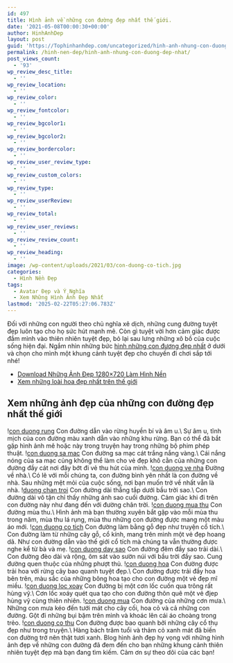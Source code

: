 ```yaml
---
id: 497
title: Hình ảnh về những con đường đẹp nhất thế giới.
date: '2021-05-08T00:00:30+00:00'
author: HinhAnhDep
layout: post
guid: 'https://Tophinhanhdep.com/uncategorized/hinh-anh-nhung-con-duong-dep-nhat/'
permalink: /hinh-nen-dep/hinh-anh-nhung-con-duong-dep-nhat/
post_views_count:
  - '93'
wp_review_desc_title:
  - ''
wp_review_location:
  - ''
wp_review_color:
  - ''
wp_review_fontcolor:
  - ''
wp_review_bgcolor1:
  - ''
wp_review_bgcolor2:
  - ''
wp_review_bordercolor:
  - ''
wp_review_user_review_type:
  - ''
wp_review_custom_colors:
  - ''
wp_review_type:
  - ''
wp_review_userReview:
  - ''
wp_review_total:
  - ''
wp_review_user_reviews:
  - ''
wp_review_review_count:
  - ''
wp_review_heading:
  - ''
image: /wp-content/uploads/2021/03/con-duong-co-tich.jpg
categories:
  - Hình Nền Đẹp
tags:
  - Avatar Đẹp và Ý Nghĩa
  - Xem Những Hình Ảnh Đẹp Nhất
lastmod: '2025-02-22T05:27:06.783Z'
---
```

Đối với những con người theo chủ nghĩa xê dịch, những cung đường tuyệt đẹp luôn tạo cho họ sức hút mạnh mẽ. Còn gì tuyệt vời hơn cảm giác được đắm mình vào thiên nhiên tuyệt đẹp, bỏ lại sau lưng những xô bồ của cuộc sống hiện đại. Ngắm nhìn những bức [hình những con đương đẹp nhất](https://tophinhanhdep.com/hinh-nen-dep/hinh-anh-nhung-con-duong-dep-nhat/) ở dưới và chọn cho mình một khung cảnh tuyệt đẹp cho chuyến đi chơi sắp tới nhé!

- [Download Những Ảnh Đẹp 1280×720 Làm Hình Nền](https://tophinhanhdep.com/hinh-nen-dep/anh-dep-lam-hinh-nen/)
- [Xem những loài hoa đẹp nhất trên thế giới](https://tophinhanhdep.com/hinh-hoa-dep/nhung-hinh-anh-hoa-dep-nhat/)

## Xem những ảnh đẹp của những con đường đẹp nhất thế giới

\![con duong rung](https://tophinhanhdep.com/wp-content/uploads/2021/03/con-duong-rung.jpg) Con đường dẫn vào rừng huyền bí và âm u.\ Sự âm u, tĩnh mịch của con đường màu xanh dẫn vào những khu rừng. Bạn có thể đã bắt gặp hình ảnh mê hoặc này trong truyện hay trong những bộ phim phép thuật. \![con duong sa mac](https://tophinhanhdep.com/wp-content/uploads/2021/03/con-duong-sa-mac.jpg) Con đường sa mạc cát trắng nắng vàng.\ Cái nắng nóng của sa mạc củng không thể làm cho vẻ đẹp khô cằn của những con đường đầy cát nơi đây bớt đi vẻ thu hút của mình. \![con duong ve nha](https://tophinhanhdep.com/wp-content/uploads/2021/03/con-duong-ve-nha.jpg) Đường về nhà.\ Có lẽ với mỗi chúng ta, con đường bình yên nhất là con đường về nhà. Sau những mệt mỏi của cuộc sống, nơi bạn muốn trở về nhất vẫn là nhà. \![duong chan troi](https://tophinhanhdep.com/wp-content/uploads/2021/03/duong-chan-troi.jpg) Con đường dài thẳng tắp dưới bầu trời sao.\ Con đường dài vô tận chỉ thấy những ánh sao cuối đường. Cảm giác khi đi trên con đường này như đang đến với đường chân trời. \![con duong mua thu](https://tophinhanhdep.com/wp-content/uploads/2021/03/con-duong-mua-thu.jpg) Con đường mùa thu.\ Hình ảnh mà bạn thường xuyên bắt gặp vào mỗi mùa thu trong năm, mùa thu lá rụng, mùa thu những con đường được mang một màu áo mới. \![con duong co tich](https://tophinhanhdep.com/wp-content/uploads/2021/03/con-duong-co-tich.jpg) Con đường làm bằng gỗ đẹp như truyện cổ tích.\ Con đường làm từ những cây gỗ, cổ kính, mang trên mình một vẻ đẹp hoang dã. Như con đường dẫn vào thế giới cổ tích mà chúng ta vẫn thường được nghe kể từ bà và mẹ. \![con duong day sao](https://tophinhanhdep.com/wp-content/uploads/2021/03/con-duong-day-sao.jpg) Con đường đêm đầy sao trải dài.\ Con đường đèo dài và rộng, ôm sát vào sườn núi với bầu trời đầy sao. Cung đường quen thuộc của những phượt thủ. \![con duong hoa](https://tophinhanhdep.com/wp-content/uploads/2021/03/con-duong-hoa.jpg) Con đường được trải hoa với rừng cây bao quanh tuyệt đẹp.\ Con đường được trải đầy hoa bên trên, màu sắc của những bông hoa tạo cho con đường một vẻ đẹp mĩ miều. \![con duong loc xoay](https://tophinhanhdep.com/wp-content/uploads/2021/03/con-duong-loc-xoay.jpg) Con đường bị một cơn lốc cuốn qua trông rất hùng vỹ.\ Cơn lốc xoáy quét qua tạo cho con đường thôn quê một vẻ đjep hùng vỹ cùng thiên nhiên. \![con duong mua](https://tophinhanhdep.com/wp-content/uploads/2021/03/con-duong-mua.jpg) Con đường của những cơn mưa.\ Những con mưa kéo đến tưới mát cho cây cối, hoa cỏ và cả những con đường. Gột đi những bụi bặm trên mình và khoác lên cái áo choàng trong trẻo. \![con duong co thu](https://tophinhanhdep.com/wp-content/uploads/2021/03/con-duong-co-thu.jpg) Con đường được bao quanh bởi những cây cổ thụ đẹp như trong truyện.\ Hàng bách trăm tuổi và thảm cỏ xanh mát đã biến con đường trở nên thật tươi xanh. Blog hình ảnh đẹp hy vọng với những hình ảnh đẹp về những con đường đã đem đến cho bạn những khung cảnh thiên nhiên tuyệt đẹp mà bạn đang tìm kiếm. Cảm ơn sự theo dõi của các bạn!
